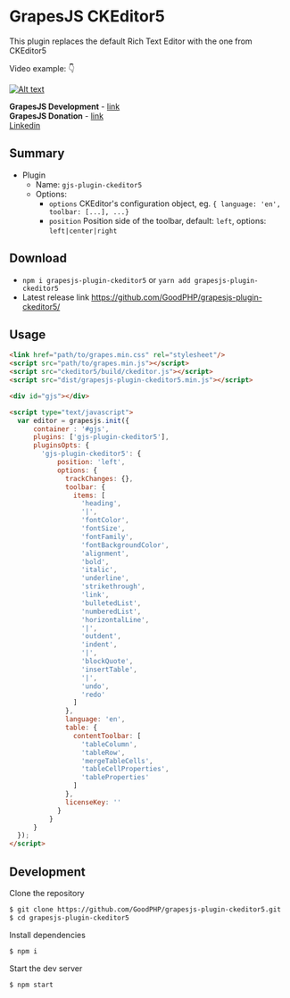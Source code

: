 # GrapesJS CKEditor5

This plugin replaces the default Rich Text Editor with the one from CKEditor5

Video example: 👇

[![Alt text](https://devfuture.pro/wp-content/uploads/2021/12/GrapesJS-CKEditor-2021-12-27-02-16-48.png)](https://www.youtube.com/watch?v=xn4gSMIrx-A)
<br/>


<b>GrapesJS Development</b> - <a href="https://devfuture.pro/grapesjs-development/" target="_blank">link</a>
<br/>
<b>GrapesJS Donation</b> - <a href="https://opencollective.com/grapesjs" target="_blank">link</a>
<br/>
<a href="https://www.linkedin.com/in/maksym-maliyshytskyi-6ab578182/" target="_blank">Linkedin</a>

## Summary

* Plugin
  * Name: `gjs-plugin-ckeditor5`
  * Options:
      * `options` CKEditor's configuration object, eg. `{ language: 'en', toolbar: [...], ...}`
      * `position` Position side of the toolbar, default: `left`, options: `left|center|right`



## Download

* `npm i grapesjs-plugin-ckeditor5` or `yarn add grapesjs-plugin-ckeditor5`
* Latest release link https://github.com/GoodPHP/grapesjs-plugin-ckeditor5/



## Usage

```html
<link href="path/to/grapes.min.css" rel="stylesheet"/>
<script src="path/to/grapes.min.js"></script>
<script src="ckeditor5/build/ckeditor.js"></script>
<script src="dist/grapesjs-plugin-ckeditor5.min.js"></script>

<div id="gjs"></div>

<script type="text/javascript">
  var editor = grapesjs.init({
      container : '#gjs',
      plugins: ['gjs-plugin-ckeditor5'],
      pluginsOpts: {
        'gjs-plugin-ckeditor5': {
            position: 'left',
            options: {
              trackChanges: {},
              toolbar: {
                items: [
                  'heading',
                  '|',
                  'fontColor',
                  'fontSize',
                  'fontFamily',
                  'fontBackgroundColor',
                  'alignment',
                  'bold',
                  'italic',
                  'underline',
                  'strikethrough',
                  'link',
                  'bulletedList',
                  'numberedList',
                  'horizontalLine',
                  '|',
                  'outdent',
                  'indent',
                  '|',
                  'blockQuote',
                  'insertTable',
                  '|',
                  'undo',
                  'redo'
                ]
              },
              language: 'en',
              table: {
                contentToolbar: [
                  'tableColumn',
                  'tableRow',
                  'mergeTableCells',
                  'tableCellProperties',
                  'tableProperties'
                ]
              },
              licenseKey: ''
            }
          }
      }
  });
</script>
```



## Development

Clone the repository

```sh
$ git clone https://github.com/GoodPHP/grapesjs-plugin-ckeditor5.git
$ cd grapesjs-plugin-ckeditor5
```

Install dependencies

```sh
$ npm i
```

Start the dev server

```sh
$ npm start
```
